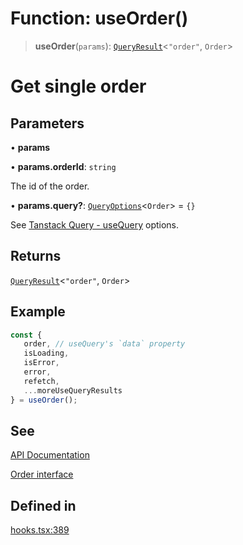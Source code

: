# Function: useOrder()

> **useOrder**(`params`): [`QueryResult`](/docs/SDK%20React%20Provider/type-aliases/QueryResult.md)\<`"order"`, `Order`\>

# Get single order

## Parameters

• **params**

• **params.orderId**: `string`

The id of the order.

• **params.query?**: [`QueryOptions`](/docs/SDK%20React%20Provider/type-aliases/QueryOptions.md)\<`Order`\> = `{}`

See [Tanstack Query - useQuery](https://tanstack.com/query/latest/docs/framework/react/reference/useQuery) options.

## Returns

[`QueryResult`](/docs/SDK%20React%20Provider/type-aliases/QueryResult.md)\<`"order"`, `Order`\>

## Example

```ts
const {
   order, // useQuery's `data` property
   isLoading,
   isError,
   error,
   refetch,
   ...moreUseQueryResults
} = useOrder();
```

## See

[API Documentation](https://monerium.dev/api-docs#operation/order)

[Order interface](/docs/SDK/interfaces/Order.md)

## Defined in

[hooks.tsx:389](https://github.com/monerium/js-monorepo/blob/bdb556f177407a98459f8edb039e31cf37d07d7a/packages/sdk-react-provider/src/lib/hooks.tsx#L389)
